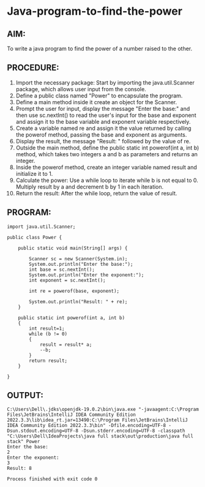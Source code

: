 # Java-program-to-find-the-power

## AIM:
To write a java program to find the power of a number raised to the other.

## PROCEDURE:
1. Import the necessary package: Start by importing the java.util.Scanner package, which allows user input from the console.
2. Define a public class named "Power" to encapsulate the program.
3. Define a main method inside it create an object for the Scanner.
4. Prompt the user for input, display the message "Enter the base:" and then use sc.nextInt() to read the user's input for the base and exponent and assign it to the base variable and exponent variable respectively.
5. Create a variable named re and assign it the value returned by calling the powerof method, passing the base and exponent as arguments.
6. Display the result, the message "Result: " followed by the value of re.
7. Outside the main method, define the public static int powerof(int a, int b) method, which takes two integers a and b as parameters and returns an integer.
8. Inside the powerof method, create an integer variable named result and initialize it to 1.
9. Calculate the power: Use a while loop to iterate while b is not equal to 0. Multiply result by a and decrement b by 1 in each iteration.
10. Return the result: After the while loop, return the value of result.
## PROGRAM:
```
import java.util.Scanner;

public class Power {

    public static void main(String[] args) {

        Scanner sc = new Scanner(System.in);
        System.out.println("Enter the base:");
        int base = sc.nextInt();
        System.out.println("Enter the exponent:");
        int exponent = sc.nextInt();

        int re = powerof(base, exponent);

        System.out.println("Result: " + re);
    }

    public static int powerof(int a, int b)
    {
        int result=1;
        while (b != 0)
        {
            result = result* a;
            --b;
        }
        return result;
    }

}
```

## OUTPUT:
```
C:\Users\Dell\.jdks\openjdk-19.0.2\bin\java.exe "-javaagent:C:\Program Files\JetBrains\IntelliJ IDEA Community Edition 2022.3.3\lib\idea_rt.jar=13490:C:\Program Files\JetBrains\IntelliJ IDEA Community Edition 2022.3.3\bin" -Dfile.encoding=UTF-8 -Dsun.stdout.encoding=UTF-8 -Dsun.stderr.encoding=UTF-8 -classpath "C:\Users\Dell\IdeaProjects\java full stack\out\production\java full stack" Power
Enter the base:
2
Enter the exponent:
3
Result: 8

Process finished with exit code 0
```
